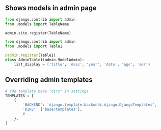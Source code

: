 ## Shows models in admin page
```python
from django.contrib import admin
from .models import TableName

admin.site.register(TableName)
```


```python
from django.contrib import admin
from .models import Table1

@admin.register(Table1)
class AdminTable1(admin.ModelAdmin):
    list_display = ('title', 'desc', 'year', 'date', 'age', 'ser')
```


## Overriding admin templates
```python
# add template base "dirs" in settings
TEMPLATES = [
    {
        'BACKEND': 'django.template.backends.django.DjangoTemplates',
        'DIRS': ['base/templates'],
        # ...
    },
]
```
